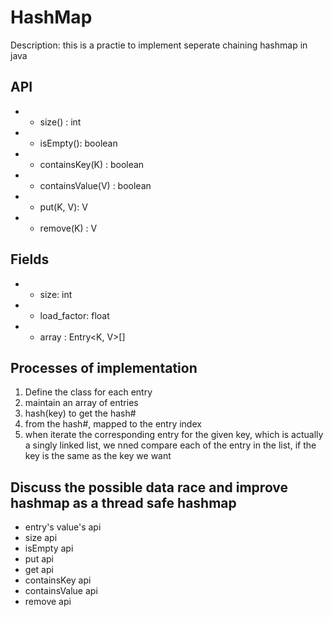 # HashMap
Description: this is a practie to implement seperate chaining hashmap in java

## API
* + size() : int
* + isEmpty(): boolean
* + containsKey(K) : boolean
* + containsValue(V) : boolean
* + put(K, V): V
* + remove(K) : V

## Fields
* - size: int
* - load_factor: float
* - array : Entry<K, V>[]

## Processes of implementation
1. Define the class for each entry
2. maintain an array of entries
3. hash(key) to get the hash#
4. from the hash#, mapped to the entry index
5. when iterate the corresponding entry for the given key, which is actually a singly linked list, we nned compare each of the entry in the list, if the key is the same as the key we want

## Discuss the possible data race and improve hashmap as a thread safe hashmap
* entry's value's api
* size api
* isEmpty api
* put api
* get api
* containsKey api
* containsValue api
* remove api


 
